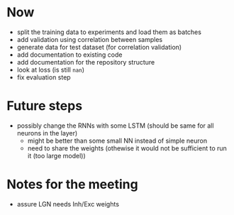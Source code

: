 # Now
- split the training data to experiments and load them as batches
- add validation using correlation between samples
- generate data for test dataset (for correlation validation)
- add documentation to existing code
- add documentation for the repository structure
- look at loss (is still `nan`)
- fix evaluation step

# Future steps
- possibly change the RNNs with some LSTM (should be same for all neurons in the layer)
    - might be better than some small NN instead of simple neuron
    - need to share the weights (othewise it would not be sufficient to run it (too large model))


# Notes for the meeting
- assure LGN needs Inh/Exc weights